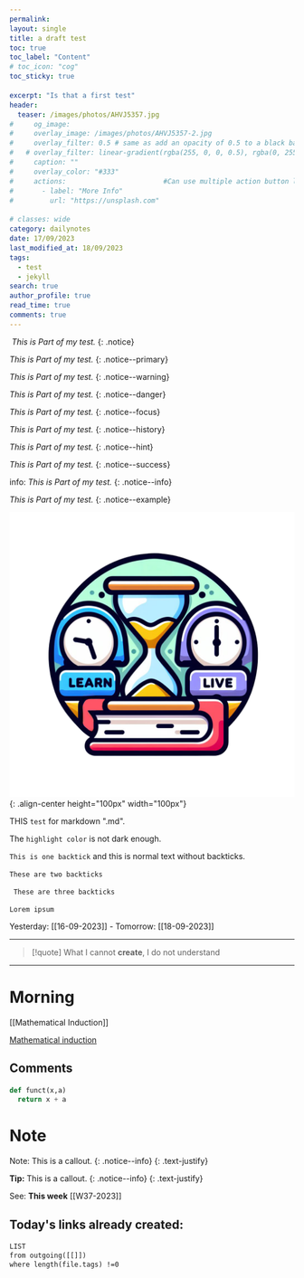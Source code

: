 ```yaml
---
permalink:
layout: single
title: a draft test
toc: true
toc_label: "Content"
# toc_icon: "cog"
toc_sticky: true 

excerpt: "Is that a first test"
header:
  teaser: /images/photos/AHVJ5357.jpg
#     og_image:  
#     overlay_image: /images/photos/AHVJ5357-2.jpg
#     overlay_filter: 0.5 # same as add an opacity of 0.5 to a black background.rgba: rgba(255, 0, 0, 0.5)
#   # overlay_filter: linear-gradient(rgba(255, 0, 0, 0.5), rgba(0, 255, 255, 0.5))
#     caption: ""
#     overlay_color: "#333"
#     actions:                        #Can use multiple action button links
#       - label: "More Info"
#         url: "https://unsplash.com"

# classes: wide
category: dailynotes
date: 17/09/2023
last_modified_at: 18/09/2023
tags:
  - test
  - jekyll
search: true  
author_profile: true
read_time: true
comments: true
---
```



![]()
_This is Part of my test._
{: .notice}


_This is Part of my test._
{: .notice--primary}
&nbsp;
&nbsp;

<i class="fa-solid fa-quote-left"></i>_This is Part of my test._<i class="fa-solid fa-quote-right"></i>
{: .notice--warning}

_This is Part of my test._
{: .notice--danger}

_This is Part of my test._<i class="fa-solid fa-check"></i>
{: .notice--focus}

_This is Part of my test._
{: .notice--history}

<i class="fa-regular fa-book"></i>_This is Part of my test._ <i class="fa-solid fa-book"></i>
{: .notice--hint}

<i class="far fa-clipboard"></i>_This is Part of my test._
{: .notice--success}

<i class="fa-regular fa-calendar"></i>
<i class="fa-regular fa-clock"></i>
<i class="fa-solid fa-clock-rotate-left"></i>
<i class="fa-solid fa-hourglass-half"></i>
<i class="fa-solid fa-hourglass-end"></i>
<i class="fa-solid fa-list"></i>
<i class="fa-regular fa-circle-question"></i>
<i class="fa-solid fa-circle-info"></i>
<i class="fa-solid fa-xmark"></i>
<i class="fa-solid fa-triangle-exclamation"></i>
<i class="fa-solid fa-mug-hot"></i>
<i class="fa-solid fa-camera"></i>
<i class="fa-solid fa-arrow-right"></i>
<i class="fa-regular fa-envelope"></i>
<i class="fa-solid fa-image"></i>


<i class="fa-regular fa-clipboard"></i> info: _This is Part of my test._
{: .notice--info}

<i class="far fa-sticky-note"></i>_This is Part of my test._
{: .notice--example}



![test](/assets/images/IMG_4894-2.png){: .align-center height="100px" width="100px"}






THIS `test` for markdown ".md".

The `highlight color` is not dark enough.

`This is one backtick` and this is normal text without backticks.

``These are two backticks ``

``` These are three backticks```

<code>Lorem ipsum</code>


Yesterday: [[16-09-2023]]  - Tomorrow: [[18-09-2023]]
____
> [!quote] 
> What I cannot **create**, I do not understand
---
# Morning
[[Mathematical Induction]]



[Mathematical induction](https://en.wikipedia.org/wiki/Mathematical_induction)



## Comments

```python
def funct(x,a)
  return x + a
```

# Note
Note: This is a callout. {: .notice--info} {: .text-justify}

<i class="far fa-sticky-note"></i> **Tip:**  This is a callout.
{: .notice--info}
{: .text-justify}


See: **This week** 
[[W37-2023]]

## Today's links already created:

```dataview
LIST 
from outgoing([[]])
where length(file.tags) !=0
```
